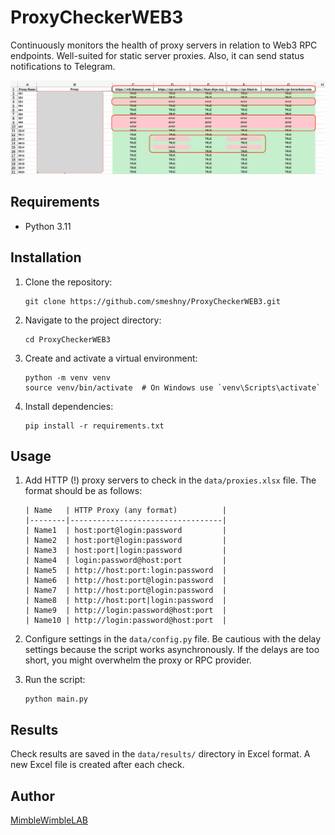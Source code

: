 # ProxyCheckerWEB3

Continuously monitors the health of proxy servers in relation to Web3 RPC endpoints. Well-suited for static server proxies. Also, it can send status notifications to Telegram.

![ProxyCheckerWEB3](README_image.png)


## Requirements

- Python 3.11

## Installation

1. Clone the repository:
   ```
   git clone https://github.com/smeshny/ProxyCheckerWEB3.git
   ```

2. Navigate to the project directory:
   ```
   cd ProxyCheckerWEB3
   ```

3. Create and activate a virtual environment:
   ```
   python -m venv venv
   source venv/bin/activate  # On Windows use `venv\Scripts\activate`
   ```

4. Install dependencies:
   ```
   pip install -r requirements.txt
   ```

## Usage

1. Add HTTP (!) proxy servers to check in the `data/proxies.xlsx` file. The format should be as follows:
   ```
   | Name   | HTTP Proxy (any format)          |
   |--------|----------------------------------|
   | Name1  | host:port@login:password         |
   | Name2  | host:port@login:password         |
   | Name3  | host:port|login:password         |
   | Name4  | login:password@host:port         |
   | Name5  | http://host:port:login:password  |
   | Name6  | http://host:port@login:password  |
   | Name7  | http://host:port@login:password  |
   | Name8  | http://host:port|login:password  |
   | Name9  | http://login:password@host:port  |
   | Name10 | http://login:password@host:port  |
   ```

2. Configure settings in the `data/config.py` file. Be cautious with the delay settings because the script works asynchronously. If the delays are too short, you might overwhelm the proxy or RPC provider.
3. Run the script:
   ```
   python main.py
   ```

## Results

Check results are saved in the `data/results/` directory in Excel format. A new Excel file is created after each check.

## Author

[MimbleWimbleLAB](https://t.me/MimbleWimbleLAB)